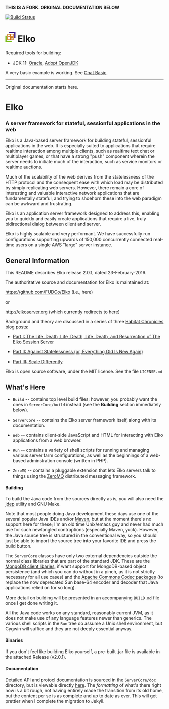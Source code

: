 **THIS IS A FORK. ORIGINAL DOCUMENTATION BELOW**

[![Build Status](https://travis-ci.com/jstuyts/Elko.svg?branch=master)](https://travis-ci.com/jstuyts/Elko)

# ![Logo](corporate-identity/Elko-logo-32.png) Elko

Required tools for building:

* JDK 11: [Oracle](https://www.oracle.com/java/technologies/javase-downloads.html), [Adopt OpenJDK](https://adoptopenjdk.net/)

A very basic example is working. See [Chat Basic](Run/ChatBasic/README.md).

----

Original documentation starts here.

# Elko

### A server framework for stateful, sessionful applications in the web

Elko is a Java-based server framework for building stateful, sessionful
applications in the web.  It is especially suited to applications that require
realtime interaction among multiple clients, such as realtime text chat or
multiplayer games, or that have a strong "push" component wherein the server
needs to initiate much of the interaction, such as service monitors or realtime
auctions.

Much of the scalability of the web derives from the statelessness of the HTTP
protocol and the consequent ease with which load may be distributed by simply
replicating web servers. However, there remain a core of interesting and
valuable interactive network applications that are fundamentally stateful, and
trying to shoehorn these into the web paradigm can be awkward and frustrating.

Elko is an application server framework designed to address this, enabling you
to quickly and easily create applications that require a live, truly
bidirectional dialog between client and server. 

Elko is highly scalable and very performant.  We have successfully run
configurations supporting upwards of 150,000 concurrently connected real-time
users on a single AWS "large" server instance.

## General Information

This README describes Elko release 2.0.1, dated 23-February-2016.

The authoritative source and documentation for Elko is maintained at:

https://github.com/FUDCo/Elko (i.e., here)

or

http://elkoserver.org (which currently redirects to here)


Background and theory are discussed in a series of three [Habitat
Chronicles](http://habitatchronicles.com/) blog posts:

* [Part I: The Life, Death, Life, Death, Life, Death, and Resurrection of The
Elko Session
Server](http://habitatchronicles.com/2009/09/elko-i-the-life-death-life-death-life-death-and-resurrection-of-the-elko-session-sever/)

* [Part II: Against Statelessness (or, Everything Old Is New
Again)](http://habitatchronicles.com/2009/09/elko-ii-against-statelessness-or-everything-old-is-new-again/)

* [Part III: Scale
Differently](http://habitatchronicles.com/2009/09/elko-iii-scale-differently/)

Elko is open source software, under the MIT license.  See the file `LICENSE.md`

## What's Here

* `Build` -- contains top level build files; however, you probably want the
  ones in `ServerCore/build` instead (see the **Building** section immediately
  below).

* `ServerCore` -- contains the Elko server framework itself, along with its
  documentation.

* `Web` -- contains client-side JavaScript and HTML for interacting with Elko
  applications from a web browser.

* `Run` -- contains a variety of shell scripts for running and managing various
  server farm configurations, as well as the beginnings of a web-based
  adminstration console (written in PHP).

* `ZeroMQ` -- contains a pluggable extension that lets Elko servers talk to
  things using the [ZeroMQ](http://zeromq.org) distributed messaging framework.

#### Building

To build the Java code from the sources directly as is, you will also need the
[jdep](https://github.com/FUDCo/jdep) utility and GNU Make.

Note that most people doing Java development these days use one of the several
popular Java IDEs and/or [Maven](https://maven.apache.org), but at the moment
there's no support here for these; I'm an old time Unix/emacs guy and never had
much use for such newfangled contraptions (especially Maven, yuck). However,
the Java source tree is structured in the conventional way, so you should just
be able to import the source tree into your favorite IDE and press the build
button.

The `ServerCore` classes have only two external dependencies outside the normal
class libraries that are part of the standard JDK. These are the [MongoDB
client libaries](https://docs.mongodb.org/ecosystem/drivers/java/), if want
support for MongoDB-based object persistence (and which you can do without in a
pinch, as it is not strictly necessary for all use cases) and the [Apache
Commons Codec packages](https://commons.apache.org/proper/commons-codec/) (to
replace the now deprecated Sun base-64 encoder and decoder that Java
applications relied on for so long).

More detail on building will be presented in an accompanying `BUILD.md` file
once I get done writing it.

All the Java code works on any standard, reasonably current JVM, as it does not
make use of any language features newer than generics. The various shell
scripts in the `Run` tree do assume a Unix shell environment, but Cygwin will
suffice and they are not deeply essential anyway.

#### Binaries

If you don't feel like building Elko yourself, a pre-built .jar file is
available in the attached Release (v2.0.1).

#### Documentation

Detailed API and protocl documentation is sourced in the `ServerCore/doc`
directory, but is viewable directly [here](http://fudco.github.io/Elko/).  The
*formatting* of what's there right now is a bit rough, not having entirely made
the transition from its old home, but the content per se is as complete and up
to date as ever.  This will get prettier when I complete the migration to
Jekyll.


